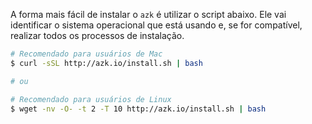A forma mais fácil de instalar o `azk` é utilizar o script abaixo. Ele vai identificar o sistema operacional que está usando e, se for compatível, realizar todos os processos de instalação.

```bash
# Recomendado para usuários de Mac
$ curl -sSL http://azk.io/install.sh | bash

# ou

# Recomendado para usuários de Linux
$ wget -nv -O- -t 2 -T 10 http://azk.io/install.sh | bash
```
